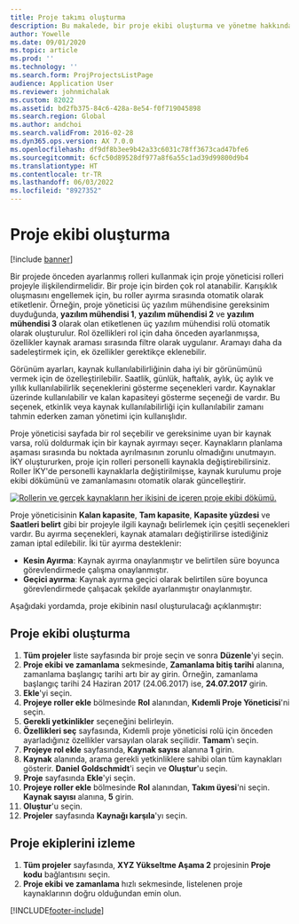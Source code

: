 ```yaml
---
title: Proje takımı oluşturma
description: Bu makalede, bir proje ekibi oluşturma ve yönetme hakkında bilgiler yer alır.
author: Yowelle
ms.date: 09/01/2020
ms.topic: article
ms.prod: ''
ms.technology: ''
ms.search.form: ProjProjectsListPage
audience: Application User
ms.reviewer: johnmichalak
ms.custom: 82022
ms.assetid: bd2fb375-84c6-428a-8e54-f0f719045898
ms.search.region: Global
ms.author: andchoi
ms.search.validFrom: 2016-02-28
ms.dyn365.ops.version: AX 7.0.0
ms.openlocfilehash: df9df8b3ee9b42a33c6031c78ff3673cad47bfe6
ms.sourcegitcommit: 6cfc50d89528df977a8f6a55c1ad39d99800d9b4
ms.translationtype: HT
ms.contentlocale: tr-TR
ms.lasthandoff: 06/03/2022
ms.locfileid: "8927352"
---
```

# <a name="create-a-project-team"></a>Proje ekibi oluşturma

[!include [banner](../includes/banner.md)]

Bir projede önceden ayarlanmış rolleri kullanmak için proje yöneticisi rolleri projeyle ilişkilendirmelidir. Bir proje için birden çok rol atanabilir. Karışıklık oluşmasını engellemek için, bu roller ayırma sırasında otomatik olarak etiketlenir. Örneğin, proje yöneticisi üç yazılım mühendisine gereksinim duyduğunda, **yazılım mühendisi 1**, **yazılım mühendisi 2** ve **yazılım mühendisi 3** olarak olan etiketlenen üç yazılım mühendisi rolü otomatik olarak oluşturulur. Rol özellikleri rol için daha önceden ayarlanmışsa, özellikler kaynak araması sırasında filtre olarak uygulanır. Aramayı daha da sadeleştirmek için, ek özellikler gerektikçe eklenebilir.

Görünüm ayarları, kaynak kullanılabilirliğinin daha iyi bir görünümünü vermek için de özelleştirilebilir. Saatlik, günlük, haftalık, aylık, üç aylık ve yıllık kullanılabilirlik seçeneklerini gösterme seçenekleri vardır. Kaynaklar üzerinde kullanılabilir ve kalan kapasiteyi gösterme seçeneği de vardır. Bu seçenek, etkinlik veya kaynak kullanılabilirliği için kullanılabilir zamanı tahmin ederken zaman yönetimi için kullanışlıdır.

Proje yöneticisi sayfada bir rol seçebilir ve gereksinime uyan bir kaynak varsa, rolü doldurmak için bir kaynak ayırmayı seçer. Kaynakların planlama aşaması sırasında bu noktada ayrılmasının zorunlu olmadığını unutmayın. İKY oluştururken, proje için rolleri personelli kaynakla değiştirebilirsiniz. Roller İKY'de personelli kaynaklarla değiştirilmişse, kaynak kurulumu proje ekibi dökümünü ve zamanlamasını otomatik olarak güncelleştirir.

[![Rollerin ve gerçek kaynakların her ikisini de içeren proje ekibi dökümü.](./media/projectresourcing03-1024x368.jpg)](./media/projectresourcing03.jpg) 

Proje yöneticisinin **Kalan kapasite**, **Tam kapasite**, **Kapasite yüzdesi** ve **Saatleri belirt** gibi bir projeyle ilgili kaynağı belirlemek için çeşitli seçenekleri vardır. Bu ayırma seçenekleri, kaynak atamaları değiştirilirse istediğiniz zaman iptal edilebilir. İki tür ayırma desteklenir:

- **Kesin Ayırma**: Kaynak ayırma onaylanmıştır ve belirtilen süre boyunca görevlendirmede çalışma onaylanmıştır.
- **Geçici ayırma**: Kaynak ayırma geçici olarak belirtilen süre boyunca görevlendirmede çalışacak şekilde ayarlanmıştır onaylanmıştır.

Aşağıdaki yordamda, proje ekibinin nasıl oluşturulacağı açıklanmıştır:

## <a name="create-a-project-team"></a>Proje ekibi oluşturma

1. **Tüm projeler** liste sayfasında bir proje seçin ve sonra **Düzenle**'yi seçin.
2. **Proje ekibi ve zamanlama** sekmesinde, **Zamanlama bitiş tarihi** alanına, zamanlama başlangıç tarihi artı bir ay girin. Örneğin, zamanlama başlangıç tarihi 24 Haziran 2017 (24.06.2017) ise, **24.07.2017** girin.
3. **Ekle**'yi seçin.
4. **Projeye roller ekle** bölmesinde **Rol** alanından, **Kıdemli Proje Yöneticisi**'ni seçin.
5. **Gerekli yetkinlikler** seçeneğini belirleyin.
6. **Özellikleri seç** sayfasında, Kıdemli proje yöneticisi rolü için önceden ayarladığınız özellikler varsayılan olarak seçilidir. **Tamam**'ı seçin.
7. **Projeye rol ekle** sayfasında, **Kaynak sayısı** alanına **1** girin.
8. **Kaynak** alanında, arama gerekli yetkinliklere sahibi olan tüm kaynakları gösterir. **Daniel Goldschmidt**'i seçin ve **Oluştur**'u seçin.
9. **Proje** sayfasında **Ekle**'yi seçin.
10. **Projeye roller ekle** bölmesinde **Rol** alanından, **Takım üyesi**'ni seçin. **Kaynak sayısı** alanına, **5** girin.
11. **Oluştur**'u seçin.
12. **Projeler** sayfasında **Kaynağı karşıla**'yı seçin.

## <a name="monitor-project-teams"></a>Proje ekiplerini izleme
1. **Tüm projeler** sayfasında, **XYZ Yükseltme Aşama 2** projesinin **Proje kodu** bağlantısını seçin.
2. **Proje ekibi ve zamanlama** hızlı sekmesinde, listelenen proje kaynaklarının doğru olduğundan emin olun.


[!INCLUDE[footer-include](../includes/footer-banner.md)]